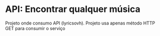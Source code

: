# API: Encontrar qualquer música

Projeto onde consumo API (lyricsovh).
Projeto usa apenas método HTTP GET para consumir o serviço


